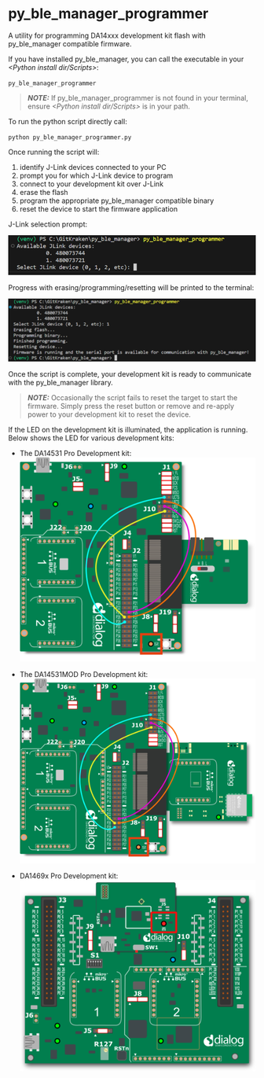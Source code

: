 # py_ble_manager_programmer

A utility for programming DA14xxx development kit flash with py_ble_manager compatible firmware.

If you have installed py_ble_manager, you can call the executable in your *<Python install dir/Scripts>*:

`py_ble_manager_programmer`

> **_NOTE:_** If py_ble_manager_programmer is not found in your terminal, ensure *<Python install dir/Scripts>* is in your path.

To run the python script directly call:

`python py_ble_manager_programmer.py`

Once running the script will:

1. identify J-Link devices connected to your PC
2. prompt you for which J-Link device to program
3. connect to your development kit over J-Link
4. erase the flash
5. program the appropriate py_ble_manager compatible binary
6. reset the device to start the firmware application

J-Link selection prompt:

![prompt](assets/prompt.png)

Progress with erasing/programming/resetting will be printed to the terminal:

![terminal](assets/terminal.png)

Once the script is complete, your development kit is ready to communicate with the py_ble_manager library.

> **_NOTE:_** Occasionally the script fails to reset the target to start the firmware. Simply press the reset button or remove and re-apply power to your development kit to reset the device.

If the LED on the development kit is illuminated, the application is running. Below shows the LED for various development kits:

* The DA14531 Pro Development kit: <br> ![da14531_pro_kit](assets/da14531_pro_kit_jumpers_led_on.png)

* The DA14531MOD Pro Development kit: <br> ![da14531mod_pro_kit](assets/da14531mod_pro_kit_jumpers_led_on.png)

* DA1469x Pro Development kit: <br> ![da1469x_pro_kit](assets/da1469x_pro_kit_jumpers_led_on.png)
